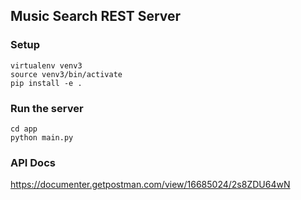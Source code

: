 ## Music Search REST Server

### Setup

```
virtualenv venv3
source venv3/bin/activate
pip install -e .
```

### Run the server
```
cd app
python main.py
```

### API Docs

https://documenter.getpostman.com/view/16685024/2s8ZDU64wN
